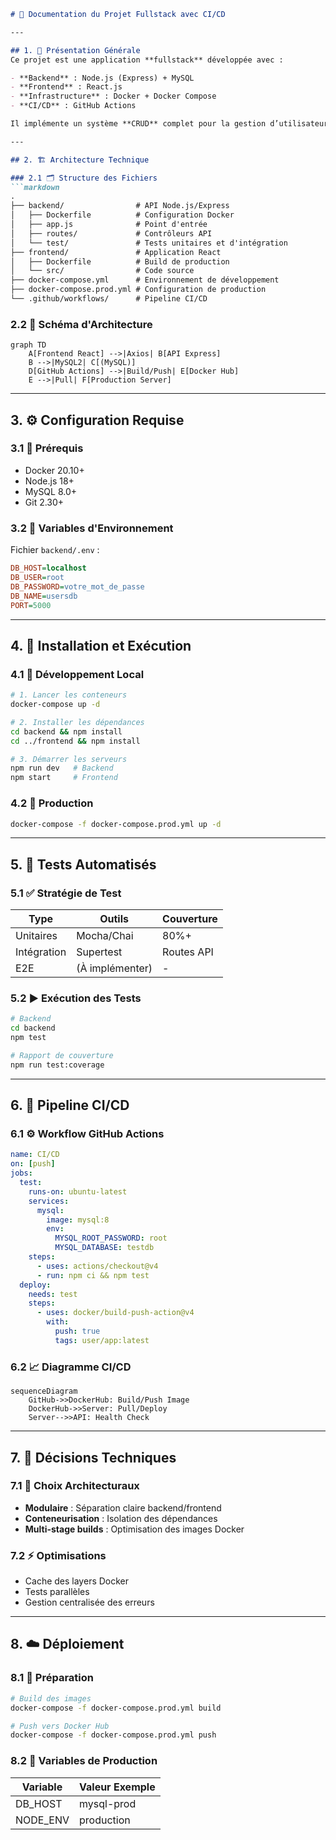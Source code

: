 
```markdown
# 📘 Documentation du Projet Fullstack avec CI/CD

---

## 1. 📌 Présentation Générale
Ce projet est une application **fullstack** développée avec :

- **Backend** : Node.js (Express) + MySQL  
- **Frontend** : React.js  
- **Infrastructure** : Docker + Docker Compose  
- **CI/CD** : GitHub Actions

Il implémente un système **CRUD** complet pour la gestion d’utilisateurs, avec des **tests automatisés** et un **déploiement continu**.

---

## 2. 🏗️ Architecture Technique

### 2.1 🗂️ Structure des Fichiers
```markdown
.
├── backend/                # API Node.js/Express
│   ├── Dockerfile          # Configuration Docker
│   ├── app.js              # Point d'entrée
│   ├── routes/             # Contrôleurs API
│   └── test/               # Tests unitaires et d'intégration
├── frontend/               # Application React
│   ├── Dockerfile          # Build de production
│   └── src/                # Code source
├── docker-compose.yml      # Environnement de développement
├── docker-compose.prod.yml # Configuration de production
└── .github/workflows/      # Pipeline CI/CD
```

### 2.2 🧬 Schéma d'Architecture
```mermaid
graph TD
    A[Frontend React] -->|Axios| B[API Express]
    B -->|MySQL2| C[(MySQL)]
    D[GitHub Actions] -->|Build/Push| E[Docker Hub]
    E -->|Pull| F[Production Server]
```

---

## 3. ⚙️ Configuration Requise

### 3.1 🔧 Prérequis
- Docker 20.10+  
- Node.js 18+  
- MySQL 8.0+  
- Git 2.30+

### 3.2 🔐 Variables d'Environnement
Fichier `backend/.env` :
```ini
DB_HOST=localhost
DB_USER=root
DB_PASSWORD=votre_mot_de_passe
DB_NAME=usersdb
PORT=5000
```

---

## 4. 🚀 Installation et Exécution

### 4.1 🧪 Développement Local
```bash
# 1. Lancer les conteneurs
docker-compose up -d

# 2. Installer les dépendances
cd backend && npm install
cd ../frontend && npm install

# 3. Démarrer les serveurs
npm run dev   # Backend
npm start     # Frontend
```

### 4.2 🏁 Production
```bash
docker-compose -f docker-compose.prod.yml up -d
```

---

## 5. 🧪 Tests Automatisés

### 5.1 ✅ Stratégie de Test
| Type        | Outils        | Couverture   |
|-------------|---------------|--------------|
| Unitaires   | Mocha/Chai    | 80%+         |
| Intégration | Supertest     | Routes API   |
| E2E         | (À implémenter)| -           |

### 5.2 ▶️ Exécution des Tests
```bash
# Backend
cd backend
npm test

# Rapport de couverture
npm run test:coverage
```

---

## 6. 🔁 Pipeline CI/CD

### 6.1 ⚙️ Workflow GitHub Actions
```yaml
name: CI/CD
on: [push]
jobs:
  test:
    runs-on: ubuntu-latest
    services:
      mysql:
        image: mysql:8
        env:
          MYSQL_ROOT_PASSWORD: root
          MYSQL_DATABASE: testdb
    steps:
      - uses: actions/checkout@v4
      - run: npm ci && npm test
  deploy:
    needs: test
    steps:
      - uses: docker/build-push-action@v4
        with:
          push: true
          tags: user/app:latest
```

### 6.2 📈 Diagramme CI/CD
```mermaid
sequenceDiagram
    GitHub->>DockerHub: Build/Push Image
    DockerHub->>Server: Pull/Deploy
    Server-->>API: Health Check
```

---

## 7. 🧠 Décisions Techniques

### 7.1 🧱 Choix Architecturaux
- **Modulaire** : Séparation claire backend/frontend  
- **Conteneurisation** : Isolation des dépendances  
- **Multi-stage builds** : Optimisation des images Docker  

### 7.2 ⚡ Optimisations
- Cache des layers Docker  
- Tests parallèles  
- Gestion centralisée des erreurs  

---

## 8. ☁️ Déploiement

### 8.1 🔨 Préparation
```bash
# Build des images
docker-compose -f docker-compose.prod.yml build

# Push vers Docker Hub
docker-compose -f docker-compose.prod.yml push
```

### 8.2 🔐 Variables de Production
| Variable     | Valeur Exemple |
|--------------|----------------|
| DB_HOST      | mysql-prod     |
| NODE_ENV     | production     |
